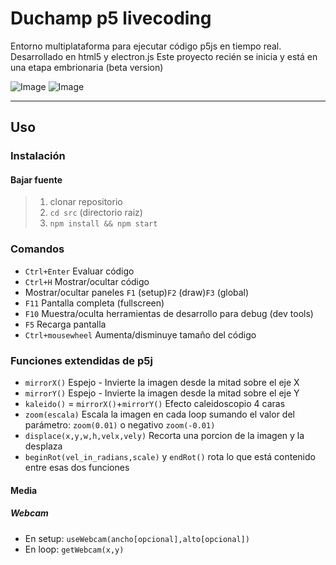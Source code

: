 # Duchamp p5 livecoding

Entorno multiplataforma para ejecutar código p5js en tiempo real. Desarrollado en html5 y electron.js
Este proyecto recién se inicia y está en una etapa embrionaria (beta version)

![Image](http://andressenn.com/duchamp-lc/captura2.jpg)
![Image](http://andressenn.com/duchamp-lc/captura.jpg) 

----

## Uso

### Instalación

#### Bajar fuente

>1. clonar repositorio
>2. ```cd src``` (directorio raiz)
>3. ```npm install && npm start```

### Comandos

- ```Ctrl+Enter``` Evaluar código 
- ```Ctrl+H``` Mostrar/ocultar código 
- Mostrar/ocultar paneles ```F1``` (setup)```F2``` (draw)```F3``` (global)
- ```F11``` Pantalla completa (fullscreen)
- ```F10``` Muestra/oculta herramientas de desarrollo para debug (dev tools) 
- ```F5``` Recarga pantalla 
- ```Ctrl+mousewheel``` Aumenta/disminuye tamaño del código 

### Funciones extendidas de p5j


- ```mirrorX()``` Espejo - Invierte la imagen desde la mitad sobre el eje X 
- ```mirrorY()``` Espejo - Invierte la imagen desde la mitad sobre el eje Y
- ```kaleido()``` = ```mirrorX()```+```mirrorY()``` Efecto caleidoscopio 4 caras
- ```zoom(escala)``` Escala la imagen en cada loop sumando el valor del parámetro: ```zoom(0.01)``` o negativo ```zoom(-0.01)```
- ```displace(x,y,w,h,velx,vely)``` Recorta una porcion de la imagen y la desplaza
- ```beginRot(vel_in_radians,scale)``` y ```endRot()``` rota lo que está contenido entre esas dos funciones

#### Media
##### Webcam

- En setup: ```useWebcam(ancho[opcional],alto[opcional])``` 
- En loop: ```getWebcam(x,y)```



